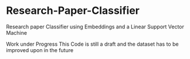 # Research-Paper-Classifier
Research paper Classifier using Embeddings and a Linear Support Vector Machine





Work under Progress This Code is still a draft and the dataset has to be improved upon in the future
